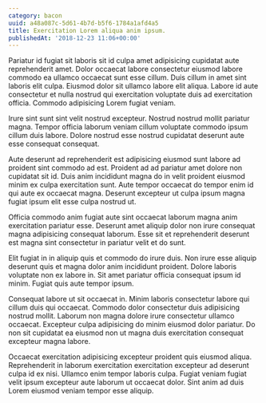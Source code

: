 ```yaml
---
category: bacon
uuid: a48a087c-5d61-4b7d-b5f6-1784a1afd4a5
title: Exercitation Lorem aliqua anim ipsum.
publishedAt: '2018-12-23 11:06+00:00'
---
```


Pariatur id fugiat sit laboris sit id culpa amet adipisicing cupidatat aute reprehenderit amet. Dolor occaecat labore consectetur eiusmod labore commodo ea ullamco occaecat sunt esse cillum. Duis cillum in amet sint laboris elit culpa. Eiusmod dolor sit ullamco labore elit aliqua. Labore id aute consectetur et nulla nostrud qui exercitation voluptate duis ad exercitation officia. Commodo adipisicing Lorem fugiat veniam.

Irure sint sunt sint velit nostrud excepteur. Nostrud nostrud mollit pariatur magna. Tempor officia laborum veniam cillum voluptate commodo ipsum cillum duis labore. Dolore nostrud esse nostrud cupidatat deserunt aute esse consequat consequat.

Aute deserunt ad reprehenderit est adipisicing eiusmod sunt labore ad proident sint commodo ad est. Proident ad ad pariatur amet dolore non cupidatat sit id. Duis anim incididunt magna do in velit proident eiusmod minim ex culpa exercitation sunt. Aute tempor occaecat do tempor enim id qui aute ex occaecat magna. Deserunt excepteur ut culpa ipsum magna fugiat ipsum elit esse culpa nostrud ut.

Officia commodo anim fugiat aute sint occaecat laborum magna anim exercitation pariatur esse. Deserunt amet aliquip dolor non irure consequat magna adipisicing consequat laborum. Esse sit et reprehenderit deserunt est magna sint consectetur in pariatur velit et do sunt.

Elit fugiat in in aliquip quis et commodo do irure duis. Non irure esse aliquip deserunt quis et magna dolor anim incididunt proident. Dolore laboris voluptate non ex labore in. Sit amet pariatur officia consequat ipsum id minim. Fugiat quis aute tempor ipsum.

Consequat labore ut sit occaecat in. Minim laboris consectetur labore qui cillum duis qui occaecat. Commodo dolor consectetur duis adipisicing nostrud mollit. Laborum non magna dolore irure consectetur ullamco occaecat. Excepteur culpa adipisicing do minim eiusmod dolor pariatur. Do non sit cupidatat ea eiusmod non ut magna duis exercitation consequat excepteur magna labore.

Occaecat exercitation adipisicing excepteur proident quis eiusmod aliqua. Reprehenderit in laborum exercitation exercitation excepteur ad deserunt culpa id ex nisi. Ullamco enim tempor laboris culpa. Fugiat veniam fugiat velit ipsum excepteur aute laborum ut occaecat dolor. Sint anim ad duis Lorem eiusmod veniam tempor esse aliquip.